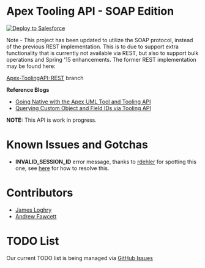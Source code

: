 Apex Tooling API - SOAP Edition
================

<a href="https://githubsfdeploy.herokuapp.com">
  <img alt="Deploy to Salesforce"
       src="https://raw.githubusercontent.com/afawcett/githubsfdeploy/master/src/main/webapp/resources/img/deploy.png">
</a>

Note - This project has been updated to utilize the SOAP protocol, instead of the previous REST implementation.  This is to due to support extra functionality that is currently not available via REST, but also to support bulk operations and Spring '15 enhancements.  The former REST implementation may be found here:

<a href="https://github.com/afawcett/apex-toolingapi/tree/apex-toolingapi-rest">Apex-ToolingAPI-REST</a> branch


**Reference Blogs**

- [Going Native with the Apex UML Tool and Tooling API](http://andyinthecloud.com/2014/03/17/going-native-with-the-apex-uml-tool-and-tooling-api/)
- [Querying Custom Object and Field IDs via Tooling API](http://andyinthecloud.com/2014/01/05/querying-custom-object-and-field-ids-via-tooling-api/)

**NOTE:** This API is work in progress.

Known Issues and Gotchas
========================

- **INVALID_SESSION_ID** error message, thanks to [rdehler](https://github.com/rdehler) for spotting this one, see [here]( http://help.salesforce.com/HTViewSolution?id=000187092&language=en_US) for how to resolve this.

Contributors
============

 - [James Loghry](https://twitter.com/dancinllama)
 - [Andrew Fawcett](https://twitter.com/andyinthecloud)
 
TODO List
=========

Our current TODO list is being managed via [GitHub Issues](https://github.com/afawcett/apex-toolingapi/issues)
